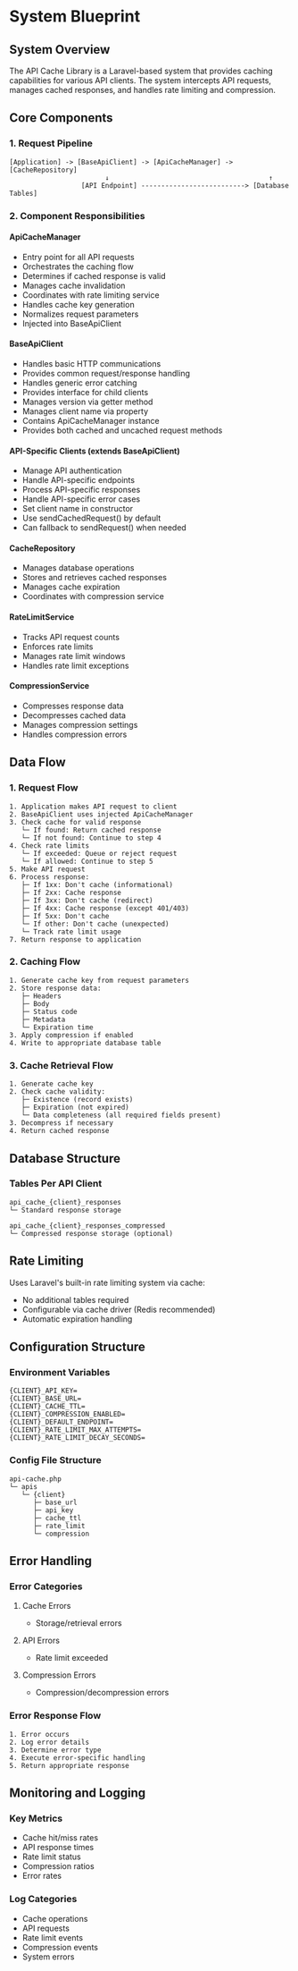 # System Blueprint

## System Overview

The API Cache Library is a Laravel-based system that provides caching capabilities for various API clients. The system intercepts API requests, manages cached responses, and handles rate limiting and compression.

## Core Components

### 1. Request Pipeline

```
[Application] -> [BaseApiClient] -> [ApiCacheManager] -> [CacheRepository]
                        ↓                                        ↑
                  [API Endpoint] --------------------------> [Database Tables]
```

### 2. Component Responsibilities

#### ApiCacheManager

- Entry point for all API requests
- Orchestrates the caching flow
- Determines if cached response is valid
- Manages cache invalidation
- Coordinates with rate limiting service
- Handles cache key generation
- Normalizes request parameters
- Injected into BaseApiClient

#### BaseApiClient

- Handles basic HTTP communications
- Provides common request/response handling
- Handles generic error catching
- Provides interface for child clients
- Manages version via getter method
- Manages client name via property
- Contains ApiCacheManager instance
- Provides both cached and uncached request methods

#### API-Specific Clients (extends BaseApiClient)

- Manage API authentication
- Handle API-specific endpoints
- Process API-specific responses
- Handle API-specific error cases
- Set client name in constructor
- Use sendCachedRequest() by default
- Can fallback to sendRequest() when needed

#### CacheRepository

- Manages database operations
- Stores and retrieves cached responses
- Manages cache expiration
- Coordinates with compression service

#### RateLimitService

- Tracks API request counts
- Enforces rate limits
- Manages rate limit windows
- Handles rate limit exceptions

#### CompressionService

- Compresses response data
- Decompresses cached data
- Manages compression settings
- Handles compression errors

## Data Flow

### 1. Request Flow

```
1. Application makes API request to client
2. BaseApiClient uses injected ApiCacheManager
3. Check cache for valid response
   └─ If found: Return cached response
   └─ If not found: Continue to step 4
4. Check rate limits
   └─ If exceeded: Queue or reject request
   └─ If allowed: Continue to step 5
5. Make API request
6. Process response:
   ├─ If 1xx: Don't cache (informational)
   ├─ If 2xx: Cache response
   ├─ If 3xx: Don't cache (redirect)
   ├─ If 4xx: Cache response (except 401/403)
   ├─ If 5xx: Don't cache
   └─ If other: Don't cache (unexpected)
   └─ Track rate limit usage
7. Return response to application
```

### 2. Caching Flow

```
1. Generate cache key from request parameters
2. Store response data:
   ├─ Headers
   ├─ Body
   ├─ Status code
   ├─ Metadata
   └─ Expiration time
3. Apply compression if enabled
4. Write to appropriate database table
```

### 3. Cache Retrieval Flow

```
1. Generate cache key
2. Check cache validity:
   ├─ Existence (record exists)
   ├─ Expiration (not expired)
   └─ Data completeness (all required fields present)
3. Decompress if necessary
4. Return cached response
```

## Database Structure

### Tables Per API Client

```
api_cache_{client}_responses
└─ Standard response storage

api_cache_{client}_responses_compressed
└─ Compressed response storage (optional)
```

## Rate Limiting

Uses Laravel's built-in rate limiting system via cache:
- No additional tables required
- Configurable via cache driver (Redis recommended)
- Automatic expiration handling

## Configuration Structure

### Environment Variables

```
{CLIENT}_API_KEY=
{CLIENT}_BASE_URL=
{CLIENT}_CACHE_TTL=
{CLIENT}_COMPRESSION_ENABLED=
{CLIENT}_DEFAULT_ENDPOINT=
{CLIENT}_RATE_LIMIT_MAX_ATTEMPTS=
{CLIENT}_RATE_LIMIT_DECAY_SECONDS=
```

### Config File Structure

```
api-cache.php
└─ apis
   └─ {client}
      ├─ base_url
      ├─ api_key
      ├─ cache_ttl
      ├─ rate_limit
      └─ compression
```

## Error Handling

### Error Categories

1. Cache Errors
   - Storage/retrieval errors

2. API Errors
   - Rate limit exceeded

3. Compression Errors
   - Compression/decompression errors

### Error Response Flow

```
1. Error occurs
2. Log error details
3. Determine error type
4. Execute error-specific handling
5. Return appropriate response
```

## Monitoring and Logging

### Key Metrics

- Cache hit/miss rates
- API response times
- Rate limit status
- Compression ratios
- Error rates

### Log Categories

- Cache operations
- API requests
- Rate limit events
- Compression events
- System errors 